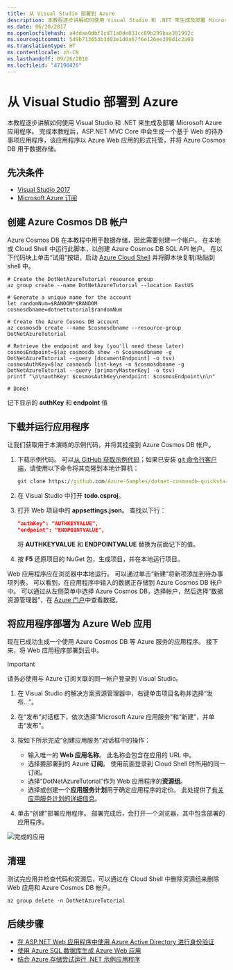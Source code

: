 ```yaml
---
title: 从 Visual Studio 部署到 Azure
description: 本教程逐步讲解如何使用 Visual Studio 和 .NET 来生成及部署 Microsoft Azure 应用程序。
ms.date: 06/20/2017
ms.openlocfilehash: a4ddaa0dbf1cd71a0de031cc89b299baa381992c
ms.sourcegitcommit: 5d9b713653b3d03e1d0a67f6e126ee399d1c2a60
ms.translationtype: HT
ms.contentlocale: zh-CN
ms.lasthandoff: 09/26/2018
ms.locfileid: "47190420"
---
```

# <a name="deploy-to-azure-from-visual-studio"></a>从 Visual Studio 部署到 Azure

本教程逐步讲解如何使用 Visual Studio 和 .NET 来生成及部署 Microsoft Azure 应用程序。  完成本教程后，ASP.NET MVC Core 中会生成一个基于 Web 的待办事项应用程序，该应用程序以 Azure Web 应用的形式托管，并将 Azure Cosmos DB 用于数据存储。

## <a name="prerequisites"></a>先决条件

* [Visual Studio 2017](https://www.visualstudio.com/downloads/)
* [Microsoft Azure 订阅](https://azure.microsoft.com/free/)

## <a name="create-an-azure-cosmos-db-account"></a>创建 Azure Cosmos DB 帐户

Azure Cosmos DB 在本教程中用于数据存储，因此需要创建一个帐户。  在本地或 Cloud Shell 中运行此脚本，以创建 Azure Cosmos DB SQL API 帐户。  在以下代码块上单击“试用”按钮，启动 [Azure Cloud Shell](/azure/cloud-shell/) 并将脚本块复制/粘贴到 shell 中。

```azurecli-interactive
# Create the DotNetAzureTutorial resource group
az group create --name DotNetAzureTutorial --location EastUS

# Generate a unique name for the account
let randomNum=$RANDOM*$RANDOM
cosmosdbname=dotnettutorial$randomNum

# Create the Azure Cosmos DB account
az cosmosdb create --name $cosmosdbname --resource-group DotNetAzureTutorial

# Retrieve the endpoint and key (you'll need these later)
cosmosEndpoint=$(az cosmosdb show -n $cosmosdbname -g DotNetAzureTutorial --query [documentEndpoint] -o tsv)
cosmosAuthKey=$(az cosmosdb list-keys -n $cosmosdbname -g DotNetAzureTutorial --query [primaryMasterKey] -o tsv)
printf "\n\nauthKey: $cosmosAuthKey\nendpoint: $cosmosEndpoint\n\n"

# Done!

```

记下显示的 **authKey** 和 **endpoint** 值 

## <a name="downloading-and-running-the-application"></a>下载并运行应用程序

让我们获取用于本演练的示例代码，并将其挂接到 Azure Cosmos DB 帐户。

1. 下载示例代码。  可以[从 GitHub 获取示例代码](https://github.com/Azure-Samples/dotnet-cosmosdb-quickstart/)；如果已安装 [git 命令行客户端](https://git-scm.com/)，请使用以下命令将其克隆到本地计算机：

    ```cmd
    git clone https://github.com/Azure-Samples/dotnet-cosmosdb-quickstart
    ```

2. 在 Visual Studio 中打开 **todo.csproj**。

3. 打开 Web 项目中的 **appsettings.json**。  查找以下行：

    ```json
    "authKey": "AUTHKEYVALUE",
    "endpoint": "ENDPOINTVALUE",
    ```
    将 **AUTHKEYVALUE** 和 **ENDPOINTVALUE** 替换为前面记下的值。

4. 按 **F5** 还原项目的 NuGet 包，生成项目，并在本地运行项目。

Web 应用程序应在浏览器中本地运行。  可以通过单击“新建”将新项添加到待办事项列表。  可以看到，在应用程序中输入的数据正存储到 Azure Cosmos DB 帐户中。  可以通过从左侧菜单中选择 Azure Cosmos DB，选择帐户，然后选择“数据资源管理器”，在 [Azure 门户](https://portal.azure.com)中查看数据。

## <a name="deploying-the-application-as-an-azure-web-app"></a>将应用程序部署为 Azure Web 应用

现在已成功生成一个使用 Azure Cosmos DB 等 Azure 服务的应用程序。  接下来，将 Web 应用程序部署到云中。

> [!IMPORTANT]
> 请务必使用与 Azure 订阅关联的同一帐户登录到 Visual Studio。

1. 在 Visual Studio 的解决方案资源管理器中，右键单击项目名称并选择“发布...”。

2. 在“发布”对话框下，依次选择“Microsoft Azure 应用服务”和“新建”，并单击“发布”。

3. 按如下所示完成“创建应用服务”对话框中的操作：

    * 输入唯一的 **Web 应用名称**。  此名称会包含在应用的 URL 中。
    * 选择要部署到的 Azure **订阅**。  使用前面登录到 Cloud Shell 时所用的同一订阅。
    * 选择“DotNetAzureTutorial”作为 Web 应用程序的**资源组**。
    * 选择或创建一个**应用服务计划**用于确定应用程序的定价。  此处提供了[有关应用服务计划的详细信息](/azure/app-service/azure-web-sites-web-hosting-plans-in-depth-overview)。

4. 单击“创建”部署应用程序。  部署完成后，会打开一个浏览器，其中包含部署的应用程序。

![完成的应用](./media/dotnet-quickstart/todo.png)

## <a name="clean-up"></a>清理

测试完应用并检查代码和资源后，可以通过在 Cloud Shell 中删除资源组来删除 Web 应用和 Azure Cosmos DB 帐户。

```azurecli-interactive
az group delete -n DotNetAzureTutorial
```

## <a name="next-steps"></a>后续步骤

* [在 ASP.NET Web 应用程序中使用 Azure Active Directory 进行身份验证](/azure/active-directory/develop/active-directory-devquickstarts-webapp-dotnet)
* [使用 Azure SQL 数据库生成 Azure Web 应用](/azure/app-service-web/web-sites-dotnet-get-started)
* [结合 Azure 存储尝试运行 .NET 示例应用程序](/azure/storage/storage-samples-dotnet)


